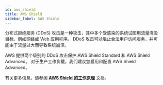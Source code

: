 ```yaml
---
id: aws_shield
title: AWS Shield
sidebar_label: AWS Shield
---
```


分布式拒绝服务 (DDoS) 攻击是一种攻击，其中多个受感染的系统试图用流量淹没目标，例如网络或 Web 应用程序。 DDoS 攻击可以阻止合法用户访问服务，并可能由于流量过大而导致系统崩溃。

AWS 提供两个级别的 DDoS 攻击保护:AWS Shield Standard 和 AWS Shield Advanced。 对于生产工作负载，我们建议您启用和配置 AWS Shield Advanced。

有关更多信息，请参阅 [**AWS Shield 的工作原理**](https://docs.aws.amazon.com/waf/latest/developerguide/ddos-overview.html) 文档。
